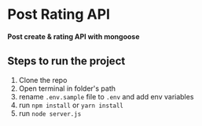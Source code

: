 # Post Rating API

#### Post create & rating API with mongoose 

## Steps to run the project

1. Clone the repo
2. Open terminal in folder's path
3. rename `.env.sample` file to `.env` and add env variables
4. run `npm install` or `yarn install`
5. run `node server.js`

